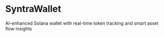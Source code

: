 # SyntraWallet
AI-enhanced Solana wallet with real-time token tracking and smart asset flow insights
